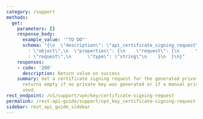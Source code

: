 ```yaml
---
category: /support
methods:
  get:
    parameters: []
    response_body:
      example_value: '"TO DO"'
      schema: "{\n  \"description\": \"api_certificate_signing_request\",\n  \"type\"\
        : \"object\",\n  \"properties\": {\n    \"request\": {\n      \"description\"\
        : \"request\",\n      \"type\": \"string\"\n    }\n  }\n}"
    responses:
    - code: '200'
      description: Return value on success
    summary: Get a certificate signing request for the generated private key. This
      returns empty if no private key was generated or if a manual private key is
      used.
rest_endpoint: /v1/support/vpn/key/certificate-signing-request
permalink: /rest-api-guide/support/vpn_key_certificate-signing-request.html
sidebar: rest_api_guide_sidebar
---
```

